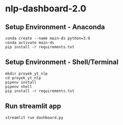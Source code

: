 # nlp-dashboard-2.0

## Setup Environment - Anaconda
```
conda create --name main-ds python=3.9
conda activate main-ds
pip install -r requirements.txt
```

## Setup Environment - Shell/Terminal
```
mkdir proyek_yt_nlp
cd proyek_yt_nlp
pipenv install
pipenv shell
pip install -r requirements.txt
```

## Run streamlit app
```
streamlit run dashboard.py
```
